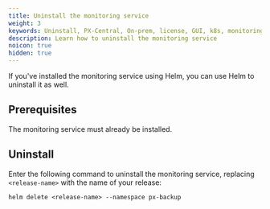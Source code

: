 ```yaml
---
title: Uninstall the monitoring service
weight: 3
keywords: Uninstall, PX-Central, On-prem, license, GUI, k8s, monitoring service
description: Learn how to uninstall the monitoring service
noicon: true
hidden: true
---
```


If you've installed the monitoring service using Helm, you can use Helm to uninstall it as well.

## Prerequisites

The monitoring service must already be installed.

## Uninstall

Enter the following command to uninstall the monitoring service, replacing `<release-name>` with the name of your release:

```text
helm delete <release-name> --namespace px-backup
```